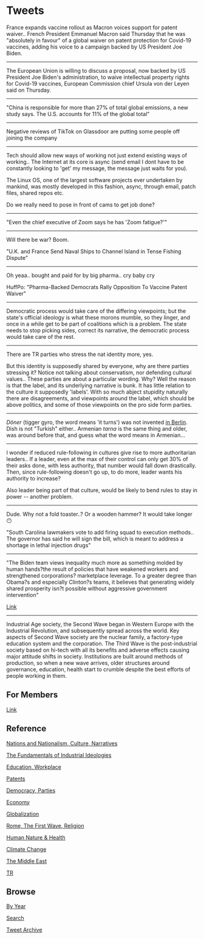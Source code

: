 # Tweets


France expands vaccine rollout as Macron voices support for patent
waiver.. French President Emmanuel Macron said Thursday that he was
"absolutely in favour" of a global waiver on patent protection for
Covid-19 vaccines, adding his voice to a campaign backed by US
President Joe Biden.

---

The European Union is willing to discuss a proposal, now backed by US
President Joe Biden's administration, to waive intellectual property
rights for Covid-19 vaccines, European Commission chief Ursula von der
Leyen said on Thursday.

---

"China is responsible for more than 27% of total global emissions, a
new study says. The U.S. accounts for 11% of the global total"

---

Negative reviews of TikTok on Glassdoor are putting some people off
joining the company

---

Tech should allow new ways of working not just extend existing ways of
working.. The Internet at its core is async (send email I dont have to
be constantly looking to 'get' my message, the message just waits for
you).

The Linux OS, one of the largest software projects ever undertaken by
mankind, was mostly developed in this fashion, async, through email,
patch files, shared repos etc.

Do we really need to pose in front of cams to get job done?

---

"Even the chief executive of Zoom says he has 'Zoom fatigue?'"

---

Will there be war? Boom.

"U.K. and France Send Naval Ships to Channel Island in Tense Fishing Dispute"

---

Oh yeaa.. bought and paid for by big pharma.. cry baby cry

HuffPo: "Pharma-Backed Democrats Rally Opposition To Vaccine Patent Waiver"

---


Democratic process would take care of the differing viewpoints; but
the state's official ideology is what these morons mumble, so they
linger, and once in a while get to be part of coalitions which is a
problem. The state needs to stop picking sides, correct its narrative,
the democratic process would take care of the rest.

---

There are TR parties who stress the nat identity more, yes.

But this identity is supposedly shared by everyone, why are there
parties stressing it? Notice not talking about conservatism, nor
defending cultural values.. These parties are about a particular
wording. Why? Well the reason is that the label, and its underlying
narrative is bunk. It has little relation to the culture it supposedly
'labels'. With so much abject stupidity naturally there are
disagreements, and viewpoints around the label, which should be above
politics, and some of those viewpoints on the pro side form parties.

---

*Döner* (tigger gyro, the word means 'it turns') was not invented
[in Berlin](2013/12/inventions-of-kebabic-kind.md). Dish is not "Turkish"
either.. Armenian *tarna* is the same thing and older, was around
before that, and guess what the word means in Armenian...

---

I wonder if reduced rule-following in cultures give rise to more
authoritarian leaders.. If a leader, even at the max of their control
can only get 30% of their asks done, with less authority, that number
would fall down drastically. Then, since rule-following doesn't go up,
to do more, leader wants his authority to increase? 

Also leader being part of that culture, would be likely to bend rules
to stay in power -- another problem.

---

Dude. Why not a fold toaster..? Or a wooden hammer? It would take longer 😶

"South Carolina lawmakers vote to add firing squad to execution
methods.. The governor has said he will sign the bill, which is meant
to address a shortage in lethal injection drugs"

---

"The Biden team views inequality much more as something molded by
human hands?the result of policies that have weakened workers and
strengthened corporations? marketplace leverage. To a greater degree
than Obama?s and especially Clinton?s teams, it believes that
generating widely shared prosperity isn?t possible without aggressive
government intervention"

[Link](https://www.theatlantic.com/politics/archive/2021/05/biden-economy-inflation-yellen/618816/)

---

Industrial Age society, the Second Wave began in Western Europe with
the Industrial Revolution, and subsequently spread across the
world. Key aspects of Second Wave society are the nuclear family, a
factory-type education system and the corporation. The Third Wave is
the post-industrial society based on hi-tech with all its benefits and
adverse effects causing major attitude shifts in society. Institutions
are built around methods of production, so when a new wave arrives,
older structures around governance, education, health start to crumble
despite the best efforts of people working in them.

## For Members

[Link](https://thirdwave-members.herokuapp.com)

## Reference

[Nations and Nationalism, Culture, Narratives](/2013/02/nations-and-nationalism.md)

[The Fundamentals of Industrial Ideologies](/2011/04/fundamentals-of-industrial-ideologies.md)

[Education, Workplace](2017/09/education-workplace.md)

[Patents](/2018/09/patents.md)

[Democracy, Parties](/2016/11/democracy.md)

[Economy](/2018/05/economy.md)

[Globalization](/2018/09/globalization.md)

[Rome, The First Wave, Religion](/2017/12/rome.md)

[Human Nature & Health](/2020/07/human-nature.md)

[Climate Change](/2018/12/climate.md)

[The Middle East](/2019/07/middleeast.md)

[TR](../tr)

## Browse

[By Year](years.md)

[Search](search.html)

[Tweet Archive](/tweets/README.md)


